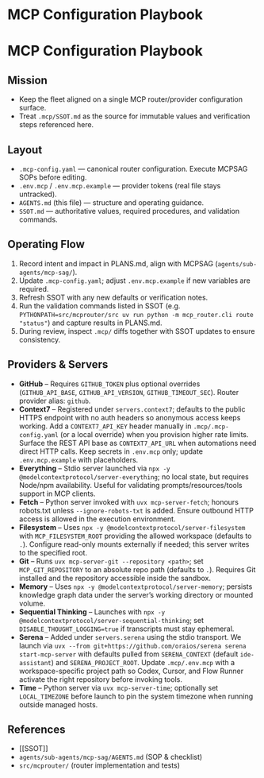 # MCP Configuration Playbook

# MCP Configuration Playbook

## Mission
- Keep the fleet aligned on a single MCP router/provider configuration surface.
- Treat `.mcp/SSOT.md` as the source for immutable values and verification steps referenced here.

## Layout
- `.mcp-config.yaml` — canonical router configuration. Execute MCPSAG SOPs before editing.
- `.env.mcp` / `.env.mcp.example` — provider tokens (real file stays untracked).
- `AGENTS.md` (this file) — structure and operating guidance.
- `SSOT.md` — authoritative values, required procedures, and validation commands.

## Operating Flow
1. Record intent and impact in PLANS.md, align with MCPSAG (`agents/sub-agents/mcp-sag/`).
2. Update `.mcp-config.yaml`; adjust `.env.mcp.example` if new variables are required.
3. Refresh SSOT with any new defaults or verification notes.
4. Run the validation commands listed in SSOT (e.g. `PYTHONPATH=src/mcprouter/src uv run python -m mcp_router.cli route "status"`) and capture results in PLANS.md.
5. During review, inspect `.mcp/` diffs together with SSOT updates to ensure consistency.

## Providers & Servers
- **GitHub** – Requires `GITHUB_TOKEN` plus optional overrides (`GITHUB_API_BASE`, `GITHUB_API_VERSION`, `GITHUB_TIMEOUT_SEC`). Router provider alias: `github`.
- **Context7** – Registered under `servers.context7`; defaults to the public HTTPS endpoint with no auth headers so anonymous access keeps working. Add a `CONTEXT7_API_KEY` header manually in `.mcp/.mcp-config.yaml` (or a local override) when you provision higher rate limits. Surface the REST API base as `CONTEXT7_API_URL` when automations need direct HTTP calls. Keep secrets in `.env.mcp` only; update `.env.mcp.example` with placeholders.
- **Everything** – Stdio server launched via `npx -y @modelcontextprotocol/server-everything`; no local state, but requires Node/npm availability. Useful for validating prompts/resources/tools support in MCP clients.
- **Fetch** – Python server invoked with `uvx mcp-server-fetch`; honours robots.txt unless `--ignore-robots-txt` is added. Ensure outbound HTTP access is allowed in the execution environment.
- **Filesystem** – Uses `npx -y @modelcontextprotocol/server-filesystem` with `MCP_FILESYSTEM_ROOT` providing the allowed workspace (defaults to `.`). Configure read-only mounts externally if needed; this server writes to the specified root.
- **Git** – Runs `uvx mcp-server-git --repository <path>`; set `MCP_GIT_REPOSITORY` to an absolute repo path (defaults to `.`). Requires Git installed and the repository accessible inside the sandbox.
- **Memory** – Uses `npx -y @modelcontextprotocol/server-memory`; persists knowledge graph data under the server’s working directory or mounted volume.
- **Sequential Thinking** – Launches with `npx -y @modelcontextprotocol/server-sequential-thinking`; set `DISABLE_THOUGHT_LOGGING=true` if transcripts must stay ephemeral.
- **Serena** – Added under `servers.serena` using the stdio transport. We launch via `uvx --from git+https://github.com/oraios/serena serena start-mcp-server` with defaults pulled from `SERENA_CONTEXT` (default `ide-assistant`) and `SERENA_PROJECT_ROOT`. Update `.mcp/.env.mcp` with a workspace-specific project path so Codex, Cursor, and Flow Runner activate the right repository before invoking tools.
- **Time** – Python server via `uvx mcp-server-time`; optionally set `LOCAL_TIMEZONE` before launch to pin the system timezone when running outside managed hosts.

## References
- [[SSOT]]
- `agents/sub-agents/mcp-sag/AGENTS.md` (SOP & checklist)
- `src/mcprouter/` (router implementation and tests)
